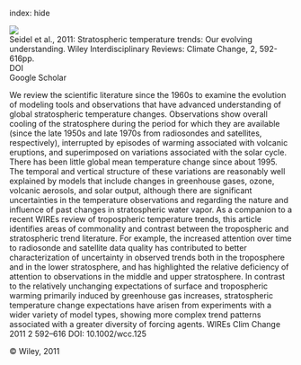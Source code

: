 index: hide

<div class="Citation">
    <div class="Citation-thumb CitationThumb-linked"  data-href="https://doi.org/10.1002/wcc.125">
      <img src="https://static.claimspace.cloud/climate-study-static/refs/thumbs/9/Seidel_et_al_2011-thumb.png" />
    </div>

  <div class="Citation-body">
    <div class="Citation-text">Seidel et al., 2011: Stratospheric temperature trends: Our evolving understanding. <span class="Article-journal">Wiley Interdisciplinary Reviews: Climate Change, </span><span class="Article-volume">2, </span>592-616pp.</div>
    <div class="Citation-links">
      <div class="CitationLink" data-href="https://doi.org/10.1002/wcc.125">
        <div class="CitationLink-icon CitationLink-Doi"></div>
        <div class="CitationLink-text">DOI</div>
      </div>
      <div class="CitationLink" data-href="https://scholar.google.com/scholar?q=10.1002/wcc.125">
        <div class="CitationLink-icon CitationLink-Scholar"></div>
        <div class="CitationLink-text">Google Scholar</div>
      </div>
    </div>
  </div>
</div>

We review the scientific literature since the 1960s to examine the evolution of modeling tools and observations that have advanced understanding of global stratospheric temperature changes. Observations show overall cooling of the stratosphere during the period for which they are available (since the late 1950s and late 1970s from radiosondes and satellites, respectively), interrupted by episodes of warming associated with volcanic eruptions, and superimposed on variations associated with the solar cycle. There has been little global mean temperature change since about 1995. The temporal and vertical structure of these variations are reasonably well explained by models that include changes in greenhouse gases, ozone, volcanic aerosols, and solar output, although there are significant uncertainties in the temperature observations and regarding the nature and influence of past changes in stratospheric water vapor. As a companion to a recent WIREs review of tropospheric temperature trends, this article identifies areas of commonality and contrast between the tropospheric and stratospheric trend literature. For example, the increased attention over time to radiosonde and satellite data quality has contributed to better characterization of uncertainty in observed trends both in the troposphere and in the lower stratosphere, and has highlighted the relative deficiency of attention to observations in the middle and upper stratosphere. In contrast to the relatively unchanging expectations of surface and tropospheric warming primarily induced by greenhouse gas increases, stratospheric temperature change expectations have arisen from experiments with a wider variety of model types, showing more complex trend patterns associated with a greater diversity of forcing agents. WIREs Clim Change 2011 2 592–616 DOI: 10.1002/wcc.125

<div class="Citation-copy">
&copy; Wiley, 2011
</div>
